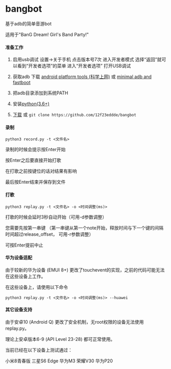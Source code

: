 # bangbot
基于adb的简单音游bot	

适用于"BanG Dream! Girl's Band Party!"

#### 准备工作

1. 启用usb调试
   设置->关于手机 点击版本号7次 进入开发者模式
   选择“返回”就可以看到“开发者选项”的菜单 进入“开发者选项” 打开USB调试
   
2. 获取adb
   下载 [android platform tools (科学上网)](https://dl.google.com/android/repository/platform-tools-latest-windows.zip) 或 [minimal adb and fastboot](https://androidmtk.com/download-minimal-adb-and-fastboot-tool)
   
3. 把adb目录添加到系统PATH

4. 安装[python(3.6+)](https://www.python.org/downloads/)

5. [下载](https://res.ayachan.best/bangbot/bangbot.zip) 或 `git clone https://github.com/12f23eddde/bangbot`

#### 录制

`python3 record.py -t <文件名>`

录制的时候会提示按Enter开始

按Enter之后要直接开始打歌

在打歌之前按键位的话对结果有影响

最后按Enter结束并保存到文件

#### 打歌

`python3 replay.py -t <文件名> -o <时间调整(ms)>`

打歌的时候会延时3秒自动开始（可用-d参数调整）

您需要先按第一串键 （第一串键从第一个note开始，释放时间与下一个键的间隔时间超过release_offset， 可用-r参数调整）

可按Enter提前中止

#### 华为设备适配

由于较新的华为设备 (EMUI 8+) 更改了touchevent的实现，之前的代码可能无法在这些设备上工作。

在这些设备上，请使用以下命令

`python3 replay.py -t <文件名> -o <时间调整(ms)> --huawei`

#### 其它设备支持

由于安卓10 (Android Q) 更改了安全机制，无root权限的设备无法使用replay.py。

理论上安卓版本6-9 (API Level 23-28) 都可正常使用。

当前已经在以下设备上测试通过：

小米8青春版 三星S6 Edge 华为M3 荣耀V30 华为P20